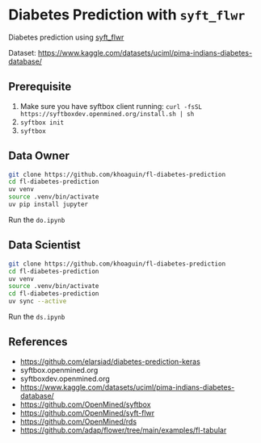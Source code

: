 # Diabetes Prediction with `syft_flwr`

Diabetes prediction using [syft_flwr](https://github.com/OpenMined/syft-flwr)

Dataset: https://www.kaggle.com/datasets/uciml/pima-indians-diabetes-database/

## Prerequisite
1. Make sure you have syftbox client running: `curl -fsSL https://syftboxdev.openmined.org/install.sh | sh`
2. `syftbox init`
3. `syftbox`

## Data Owner
```bash
git clone https://github.com/khoaguin/fl-diabetes-prediction
cd fl-diabetes-prediction
uv venv
source .venv/bin/activate
uv pip install jupyter
```
Run the `do.ipynb`

## Data Scientist

```bash
git clone https://github.com/khoaguin/fl-diabetes-prediction
cd fl-diabetes-prediction
uv venv
source .venv/bin/activate
cd fl-diabetes-prediction
uv sync --active
```

Run the `ds.ipynb`

## References
- https://github.com/elarsiad/diabetes-prediction-keras
- syftbox.openmined.org
- syftboxdev.openmined.org
- https://www.kaggle.com/datasets/uciml/pima-indians-diabetes-database/
- https://github.com/OpenMined/syftbox
- https://github.com/OpenMined/syft-flwr
- https://github.com/OpenMined/rds
- https://github.com/adap/flower/tree/main/examples/fl-tabular